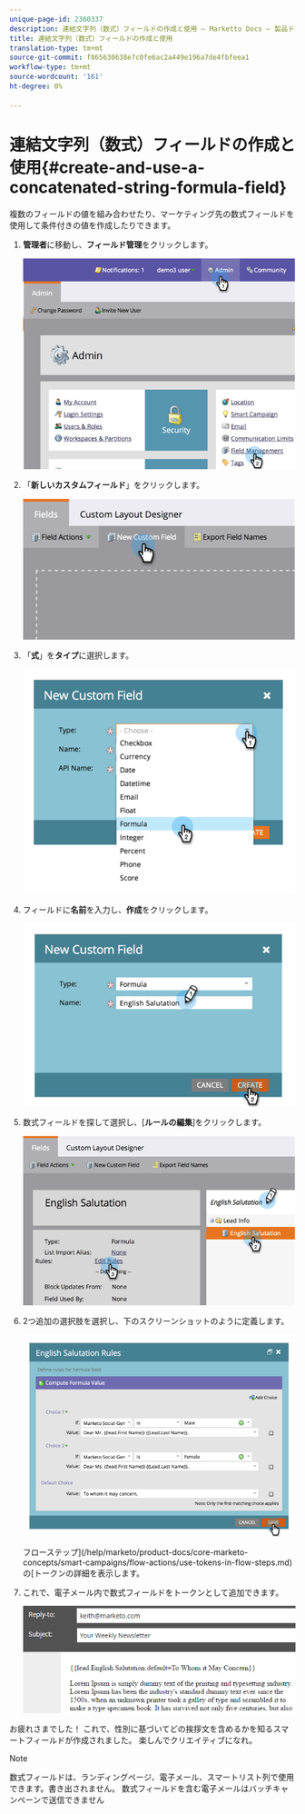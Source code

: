 ```yaml
---
unique-page-id: 2360337
description: 連結文字列（数式）フィールドの作成と使用 — Marketto Docs — 製品ドキュメント
title: 連結文字列（数式）フィールドの作成と使用
translation-type: tm+mt
source-git-commit: f865630638e7c0fe6ac2a449e196a7de4fbfeea1
workflow-type: tm+mt
source-wordcount: '161'
ht-degree: 0%

---
```



# 連結文字列（数式）フィールドの作成と使用{#create-and-use-a-concatenated-string-formula-field}

複数のフィールドの値を組み合わせたり、マーケティング先の数式フィールドを使用して条件付きの値を作成したりできます。

1. **管理者**&#x200B;に移動し、**フィールド管理**&#x200B;をクリックします。

   ![](assets/image2014-9-19-9-3a44-3a58.png)

1. 「**新しいカスタムフィールド**」をクリックします。

   ![](assets/image2014-9-19-9-3a45-3a8.png)

1. 「**式**」を&#x200B;**タイプ**&#x200B;に選択します。

   ![](assets/image2014-9-19-9-3a45-3a17.png)

1. フィールドに&#x200B;**名前**&#x200B;を入力し、**作成**&#x200B;をクリックします。

   ![](assets/image2014-9-19-9-3a46-3a0.png)

1. 数式フィールドを探して選択し、[**ルールの編集**]をクリックします。

   ![](assets/image2014-9-19-9-3a46-3a13.png)

1. 2つ追加の選択肢を選択し、下のスクリーンショットのように定義します。

   ![](assets/image2014-9-19-9-3a46-3a25.png)

   フローステップ](/help/marketo/product-docs/core-marketo-concepts/smart-campaigns/flow-actions/use-tokens-in-flow-steps.md)の[トークンの詳細を表示します。

1. これで、電子メール内で数式フィールドをトークンとして追加できます。

   ![](assets/seven.png)

お疲れさまでした！ これで、性別に基づいてどの挨拶文を含めるかを知るスマートフィールドが作成されました。 楽しんでクリエイティブになれ。

>[!NOTE]
>
>数式フィールドは、ランディングページ、電子メール、スマートリスト列で使用できます。書き出されません。 数式フィールドを含む電子メールはバッチキャンペーンで送信できません
